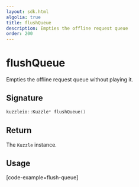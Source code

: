 ```yaml
---
layout: sdk.html
algolia: true
title: flushQueue
description: Empties the offline request queue
order: 200
---
```


# flushQueue

Empties the offline request queue without playing it.

## Signature

```cpp
kuzzleio::Kuzzle* flushQueue()
```

## Return

The `Kuzzle` instance.

## Usage

[code-example=flush-queue]
